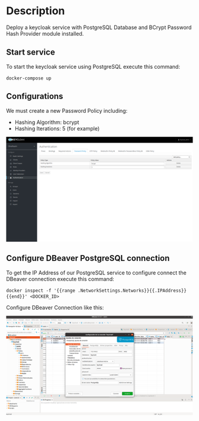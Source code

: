 # Description

Deploy a keycloak service with PostgreSQL Database and BCrypt Password Hash Provider module installed.

## Start service

To start the keycloak service using PostgreSQL execute this command:

```shell
docker-compose up
```

## Configurations

We must create a new Password Policy including:
- Hashing Algorithm: bcrypt
- Hashing Iterations: 5 (for example)

![BCrypt Password Policy](captures/bcrypt_configuration.png "BCrypt Password Policy")

## Configure DBeaver PostgreSQL connection

To get the IP Address of our PostgreSQL service to configure connect the DBeaver connection execute this command:


```shell
docker inspect -f '{{range .NetworkSettings.Networks}}{{.IPAddress}}{{end}}' <DOCKER_ID>

```

Configure DBeaver Connection like this:

![DBeaver Connection Configuration](captures/DBeaver_Configuration.png "DBeaver Connection Configuration")